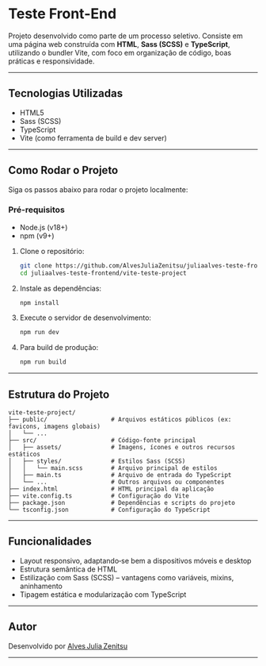 # Teste Front-End

Projeto desenvolvido como parte de um processo seletivo. Consiste em uma página web construída com **HTML**, **Sass (SCSS)** e **TypeScript**, utilizando o bundler Vite, com foco em organização de código, boas práticas e responsividade.

---

## Tecnologias Utilizadas

- HTML5  
- Sass (SCSS)  
- TypeScript  
- Vite (como ferramenta de build e dev server)  


---

## Como Rodar o Projeto

Siga os passos abaixo para rodar o projeto localmente:

### Pré-requisitos

- Node.js (v18+)
- npm (v9+)


1. Clone o repositório:  
    ```bash
    git clone https://github.com/AlvesJuliaZenitsu/juliaalves-teste-frontend.git
    cd juliaalves-teste-frontend/vite-teste-project
    ```

2. Instale as dependências:  
    ```bash
    npm install
    ```

3. Execute o servidor de desenvolvimento:  
    ```bash
    npm run dev
    ```

4. Para build de produção:  
    ```bash
    npm run build
    ```

---

##  Estrutura do Projeto

    vite-teste-project/
    ├── public/                  # Arquivos estáticos públicos (ex: favicons, imagens globais)
    │   └── ...
    ├── src/                     # Código-fonte principal
    │   ├── assets/              # Imagens, ícones e outros recursos estáticos
    │   ├── styles/              # Estilos Sass (SCSS)
    │   │   └── main.scss        # Arquivo principal de estilos
    │   ├── main.ts              # Arquivo de entrada do TypeScript
    │   └── ...                  # Outros arquivos ou componentes
    ├── index.html               # HTML principal da aplicação
    ├── vite.config.ts           # Configuração do Vite
    ├── package.json             # Dependências e scripts do projeto
    └── tsconfig.json            # Configuração do TypeScript


---

##  Funcionalidades

- Layout responsivo, adaptando‑se bem a dispositivos móveis e desktop  
- Estrutura semântica de HTML  
- Estilização com Sass (SCSS) – vantagens como variáveis, mixins, aninhamento  
- Tipagem estática e modularização com TypeScript

---


##  Autor

Desenvolvido por [Alves Julia Zenitsu](https://github.com/AlvesJuliaZenitsu)

---
